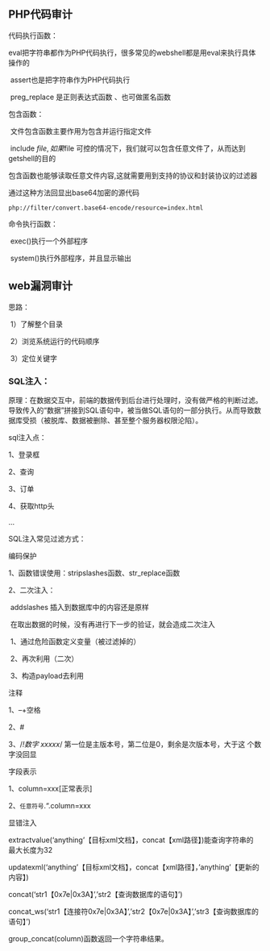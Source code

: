 ## PHP代码审计

代码执行函数：

​	eval把字符串都作为PHP代码执行，很多常见的webshell都是用eval来执行具体操作的

​	assert也是把字符串作为PHP代码执行

​	preg_replace 是正则表达式函数  、也可做匿名函数



包含函数：

​	文件包含函数主要作用为包含并运行指定文件

​	include $file,如果$file 可控的情况下，我们就可以包含任意文件了，从而达到getshell的目的

​	包含函数也能够读取任意文件内容,这就需要用到支持的协议和封装协议的过滤器

通过这种方法回显出base64加密的源代码

```
php://filter/convert.base64-encode/resource=index.html
```



命令执行函数：

​	exec()执行一个外部程序

​	system()执行外部程序，并且显示输出

## web漏洞审计

思路：

​	1）了解整个目录

​	2）浏览系统运行的代码顺序

​	3）定位关键字

### SQL注入：

​	原理：在数据交互中，前端的数据传到后台进行处理时，没有做严格的判断过滤。导致传入的“数据”拼接到SQL语句中，被当做SQL语句的一部分执行。从而导致数据库受损（被脱库、数据被删除、甚至整个服务器权限沦陷）。

sql注入点：

1、登录框

2、查询

3、订单

4、获取http头	

...

SQL注入常见过滤方式：

编码保护

1、函数错误使用：stripslashes函数、str_replace函数

2、二次注入：

​	addslashes 插入到数据库中的内容还是原样

​	在取出数据的时候，没有再进行下一步的验证，就会造成二次注入

​	1、通过危险函数定义变量（被过滤掉的）

​	2、再次利用（二次）

​	3、构造payload去利用

注释

1、–+空格

2、#

3、/*!数字 xxxxx*/ 第一位是主版本号，第二位是0，剩余是次版本号，大于这 个数字没回显

字段表示

1、column=xxx[正常表示]

2、`任意符号`.“.column=xxx

显错注入

extractvalue(‘anything’【目标xml文档】，concat【xml路径】)能查询字符串的 最大长度为32

updatexml(‘anything’【目标xml文档】，concat【xml路径】，’anything’【更新的内容】)

concat(‘str1【0x7e|0x3A】’,’str2【查询数据库的语句】’)

concat_ws(‘str1【连接符0x7e|0x3A】’,’str2【0x7e|0x3A】’,’str3【查询数据库的语句】’)

group_concat(column)函数返回一个字符串结果。